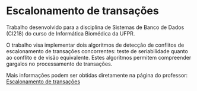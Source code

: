 # Escalonamento de transações

Trabalho desenvolvido para a disciplina de Sistemas de Banco de Dados (CI218) do curso de Informática Biomédica da UFPR.

O trabalho visa implementar dois algoritmos de detecção de conflitos de escalonamento de transações concorrentes: teste de seriabilidade quanto ao conflito e de visão equivalente. Estes algoritmos permitem compreender gargalos no processamento de transações.

Mais informações podem ser obtidas diretamente na página do professor: [Escalonamento de transações](https://www.inf.ufpr.br/eduardo/ensino/ci218/trabalhos/escalona/escalona.html)
